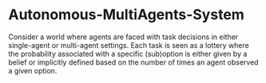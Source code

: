 # Autonomous-MultiAgents-System
Consider a world where agents are faced with task decisions in either single-agent or multi-agent settings. Each task is seen as a lottery where the probability associated with a specific (sub)option is either given by a belief or implicitly defined based on the number of times an agent observed a given option.
